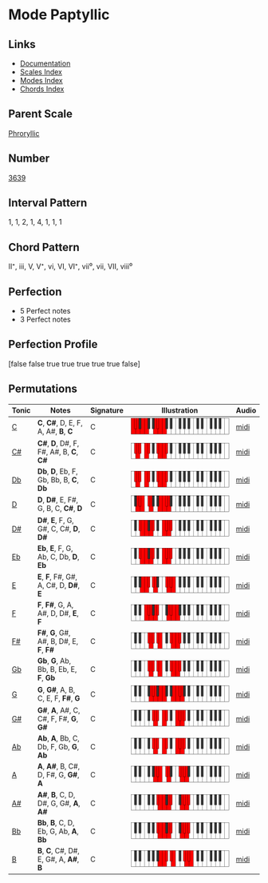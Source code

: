 # Mode Paptyllic

## Links

- [Documentation](index.md)
- [Scales Index](Scales.md)
- [Modes Index](Modes.md)
- [Chords Index](Chords.md)

## Parent Scale

[Phroryllic](ScalePhroryllic.md)

## Number

[3639](https://ianring.com/musictheory/scales/3639)

## Interval Pattern

1, 1, 2, 1, 4, 1, 1, 1

## Chord Pattern

II⁺, iii, V, V⁺, vi, VI, VI⁺, vii⁰, vii, VII, viii⁰

## Perfection

- 5 Perfect notes
- 3 Perfect notes

## Perfection Profile

[false false true true true true true false]

## Permutations

| Tonic | Notes | Signature | Illustration | Audio |
|-------|-------|-----------|--------------|-------|
| [C](ModeCNaturalPaptyllic.md) | **C**, **C#**, D, E, F, A, A#, **B**, **C** | C | ![CNaturalPaptyllic](ModeCNaturalPaptyllic.png) | [midi](https://github.com/edipermadi/music/blob/main/docs/ModeCNaturalPaptyllic.mid?raw=true) |
| [C#](ModeCSharpPaptyllic.md) | **C#**, **D**, D#, F, F#, A#, B, **C**, **C#** | C | ![CSharpPaptyllic](ModeCSharpPaptyllic.png) | [midi](https://github.com/edipermadi/music/blob/main/docs/ModeCSharpPaptyllic.mid?raw=true) |
| [Db](ModeDFlatPaptyllic.md) | **Db**, **D**, Eb, F, Gb, Bb, B, **C**, **Db** | C | ![DFlatPaptyllic](ModeDFlatPaptyllic.png) | [midi](https://github.com/edipermadi/music/blob/main/docs/ModeDFlatPaptyllic.mid?raw=true) |
| [D](ModeDNaturalPaptyllic.md) | **D**, **D#**, E, F#, G, B, C, **C#**, **D** | C | ![DNaturalPaptyllic](ModeDNaturalPaptyllic.png) | [midi](https://github.com/edipermadi/music/blob/main/docs/ModeDNaturalPaptyllic.mid?raw=true) |
| [D#](ModeDSharpPaptyllic.md) | **D#**, **E**, F, G, G#, C, C#, **D**, **D#** | C | ![DSharpPaptyllic](ModeDSharpPaptyllic.png) | [midi](https://github.com/edipermadi/music/blob/main/docs/ModeDSharpPaptyllic.mid?raw=true) |
| [Eb](ModeEFlatPaptyllic.md) | **Eb**, **E**, F, G, Ab, C, Db, **D**, **Eb** | C | ![EFlatPaptyllic](ModeEFlatPaptyllic.png) | [midi](https://github.com/edipermadi/music/blob/main/docs/ModeEFlatPaptyllic.mid?raw=true) |
| [E](ModeENaturalPaptyllic.md) | **E**, **F**, F#, G#, A, C#, D, **D#**, **E** | C | ![ENaturalPaptyllic](ModeENaturalPaptyllic.png) | [midi](https://github.com/edipermadi/music/blob/main/docs/ModeENaturalPaptyllic.mid?raw=true) |
| [F](ModeFNaturalPaptyllic.md) | **F**, **F#**, G, A, A#, D, D#, **E**, **F** | C | ![FNaturalPaptyllic](ModeFNaturalPaptyllic.png) | [midi](https://github.com/edipermadi/music/blob/main/docs/ModeFNaturalPaptyllic.mid?raw=true) |
| [F#](ModeFSharpPaptyllic.md) | **F#**, **G**, G#, A#, B, D#, E, **F**, **F#** | C | ![FSharpPaptyllic](ModeFSharpPaptyllic.png) | [midi](https://github.com/edipermadi/music/blob/main/docs/ModeFSharpPaptyllic.mid?raw=true) |
| [Gb](ModeGFlatPaptyllic.md) | **Gb**, **G**, Ab, Bb, B, Eb, E, **F**, **Gb** | C | ![GFlatPaptyllic](ModeGFlatPaptyllic.png) | [midi](https://github.com/edipermadi/music/blob/main/docs/ModeGFlatPaptyllic.mid?raw=true) |
| [G](ModeGNaturalPaptyllic.md) | **G**, **G#**, A, B, C, E, F, **F#**, **G** | C | ![GNaturalPaptyllic](ModeGNaturalPaptyllic.png) | [midi](https://github.com/edipermadi/music/blob/main/docs/ModeGNaturalPaptyllic.mid?raw=true) |
| [G#](ModeGSharpPaptyllic.md) | **G#**, **A**, A#, C, C#, F, F#, **G**, **G#** | C | ![GSharpPaptyllic](ModeGSharpPaptyllic.png) | [midi](https://github.com/edipermadi/music/blob/main/docs/ModeGSharpPaptyllic.mid?raw=true) |
| [Ab](ModeAFlatPaptyllic.md) | **Ab**, **A**, Bb, C, Db, F, Gb, **G**, **Ab** | C | ![AFlatPaptyllic](ModeAFlatPaptyllic.png) | [midi](https://github.com/edipermadi/music/blob/main/docs/ModeAFlatPaptyllic.mid?raw=true) |
| [A](ModeANaturalPaptyllic.md) | **A**, **A#**, B, C#, D, F#, G, **G#**, **A** | C | ![ANaturalPaptyllic](ModeANaturalPaptyllic.png) | [midi](https://github.com/edipermadi/music/blob/main/docs/ModeANaturalPaptyllic.mid?raw=true) |
| [A#](ModeASharpPaptyllic.md) | **A#**, **B**, C, D, D#, G, G#, **A**, **A#** | C | ![ASharpPaptyllic](ModeASharpPaptyllic.png) | [midi](https://github.com/edipermadi/music/blob/main/docs/ModeASharpPaptyllic.mid?raw=true) |
| [Bb](ModeBFlatPaptyllic.md) | **Bb**, **B**, C, D, Eb, G, Ab, **A**, **Bb** | C | ![BFlatPaptyllic](ModeBFlatPaptyllic.png) | [midi](https://github.com/edipermadi/music/blob/main/docs/ModeBFlatPaptyllic.mid?raw=true) |
| [B](ModeBNaturalPaptyllic.md) | **B**, **C**, C#, D#, E, G#, A, **A#**, **B** | C | ![BNaturalPaptyllic](ModeBNaturalPaptyllic.png) | [midi](https://github.com/edipermadi/music/blob/main/docs/ModeBNaturalPaptyllic.mid?raw=true) |

